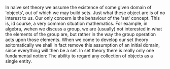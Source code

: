 In naive set theory we assume the existence of some given domain of 'objects', out of which we may build sets. Just what these object are is of no interest to us. Our only concern is the behaviour of the 'set' concept. This is, id course, a very common situation mathematics. For example, in algebra, wehen we discuss a group, we are (usually) not interested in what the elements of the group are, but rather in the way the group operation acts upon those elements. When we come to develop our set theory axitomatically we shall in fact remove this assumption of an initial domain, since everything will then be a set. In set theory there is really only one fundamental notion: The ability to regard any collection of objects as a single entity. 
